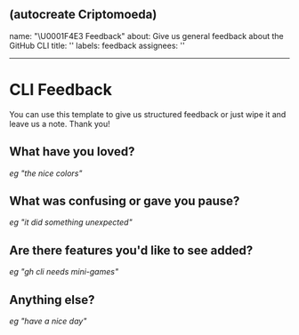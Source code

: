 (autocreate Criptomoeda)
---
name: "\U0001F4E3 Feedback"
about: Give us general feedback about the GitHub CLI
title: ''
labels: feedback
assignees: ''

---

# CLI Feedback

You can use this template to give us structured feedback or just wipe it and leave us a note. Thank you!

## What have you loved?

_eg "the nice colors"_

## What was confusing or gave you pause?

_eg "it did something unexpected"_

## Are there features you'd like to see added?

_eg "gh cli needs mini-games"_

## Anything else?

_eg "have a nice day"_
